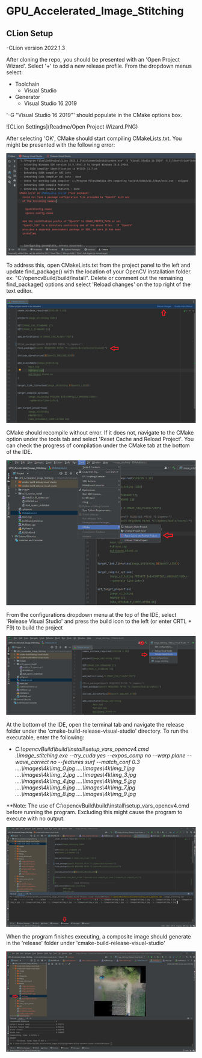 # GPU_Accelerated_Image_Stitching

## CLion Setup
-CLion version 2022.1.3

After cloning the repo, you should be presented with an 'Open Project Wizard'. Select '+' to 
add a new release profile. From the dropdown menus select:
* Toolchain
  * Visual Studio
* Generator
  * Visual Studio 16 2019
  
'-G "Visual Studio 16 2019"' should populate in the CMake options box.

![CLion Settings](Readme/Open Project Wizard.PNG)

After selecting 'OK', CMake should start compiling CMakeLists.txt. You might be presented with the 
following error:

![CLion Settings](Readme/cmake_error.PNG)

To address this, open CMakeLists.txt from the project panel to the left and update find_package() with the 
location of your OpenCV installation folder. ex: "C:/opencvBuild/build/install". Delete or comment out the remaining
find_package() options and select 'Reload changes' on the top right of the text editor. 

![CLion Settings](Readme/cmake_alterations.PNG)

CMake should recompile without error. If it does not, navigate to the CMake option under the tools tab and 
select 'Reset Cache and Reload Project'. You can check the progress of compilation under the CMake tab at the bottom of the IDE.

![CLion Settings](Readme/cmake_cache_reset.png)

From the configurations dropdown menu at the top of the IDE, select 'Release Visual Studio' and press the build
icon to the left (or enter CRTL + F9) to build the project

![CLion Settings](Readme/release_mode.png)

At the bottom of the IDE, open the terminal tab and navigate the release folder under the 'cmake-build-release-visual-studio'
directory. To run the executable, enter the following:

* _C:\opencvBuild\build\install\setup_vars_opencv4.cmd .\image_stitching.exe --try_cuda yes --expos_comp no --warp plane --wave_correct no  --features surf --match_conf 0.3 ..\..\images\4k\img_0.jpg ..\..\images\4k\img_1.jpg ..\..\images\4k\img_2.jpg ..\..\images\4k\img_3.jpg ..\..\images\4k\img_4.jpg ..\..\images\4k\img_5.jpg ..\..\images\4k\img_6.jpg ..\..\images\4k\img_7.jpg ..\..\images\4k\img_8.jpg ..\..\images\4k\img_9.jpg_

**Note: The use of C:\opencvBuild\build\install\setup_vars_opencv4.cmd before running the program. Excluding this might cause the 
program to execute with no output. 

![CLion Settings](Readme/input.PNG)

When the program finishes executing, a composite image should generate in the 'release' folder under 'cmake-build-release-visual-studio'

![CLion Settings](Readme/output.PNG)
